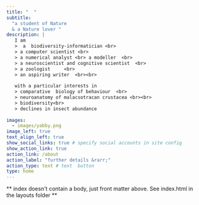 ```yaml
---
title: "  "
subtitle:   
  "a student of Nature  
  & a Nature lover " 
description: | 
   I am 
   >  a  biodiversity-informatician <br>
   > a computer scientist <br>
   > a numerical analyst <br> a modeller  <br>
   > a neuroscientist and cognitive scientist  <br>
   > a zoologist     <br>
   > an aspiring writer  <br><br>
   
   with a particular interests in
   > comparative  biology of behaviour  <br>
   > neuroanatomy of malacsotracan crustacea <br><br>
   > biodiversity<br>
   > declines in insect abundance
    
images:
  - images/yabby.png
image_left: true
text_align_left: true
show_social_links: true # specify social accounts in site config
show_action_link: true
action_link: /about
action_label: "further details &rarr;"
action_type: text # text  button
type: home
---
```


** index doesn't contain a body, just front matter above.
See index.html in the layouts folder ** 
